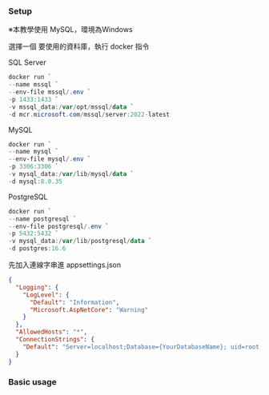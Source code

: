 ### Setup

※本教學使用 MySQL，環境為Windows

選擇一個 要使用的資料庫，執行 docker 指令

SQL Server

```ps1
docker run `
--name mssql `
--env-file mssql/.env `
-p 1433:1433 `
-v mssql_data:/var/opt/mssql/data `
-d mcr.microsoft.com/mssql/server:2022-latest
```

MySQL

```ps1
docker run `
--name mysql `
--env-file mysql/.env `
-p 3306:3306 `
-v mysql_data:/var/lib/mysql/data `
-d mysql:8.0.35
```

PostgreSQL

```ps1
docker run `
--name postgresql `
--env-file postgresql/.env `
-p 5432:5432 `
-v mysql_data:/var/lib/postgresql/data `
-d postgres:16.6
```

先加入連線字串進 appsettings.json

```json
{
  "Logging": {
    "LogLevel": {
      "Default": "Information",
      "Microsoft.AspNetCore": "Warning"
    }
  },
  "AllowedHosts": "*",
  "ConnectionStrings": {
    "Default": "Server=localhost;Database={YourDatabaseName}; uid=root; pwd={YOUR_PASSWORD};TreatTinyAsBoolean=false;Charset=utf8mb4;"
  }
}
```

### Basic usage


